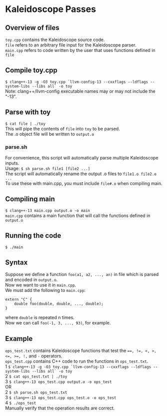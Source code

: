 # Kaleidoscope Passes

## Overview of files
`toy.cpp` contains the Kaleidoscope source code.  
`file` refers to an arbitrary file input for the Kaleidoscope parser.  
`main.cpp` refers to code written by the user that uses functions defined in `file`

## Compile toy.cpp
``$ clang++-13 -g -O3 toy.cpp `llvm-config-13 --cxxflags --ldflags --system-libs --libs all` -o toy``  
Note: clang++/llvm-config executable names may or may not include the "-13".

## Parse with toy
`$ cat file | ./toy`  
This will pipe the contents of `file` into `toy` to be parsed.  
The .o object file will be written to `output.o`

### parse.sh
For convenience, this script will automatically parse multiple Kaleidoscope inputs.  
Usage: `$ sh parse.sh file1 [file2 ...]`  
The script will automatically rename the output .o files to `file1.o file2.o ...`  
To use these with main.cpp, you must include `file#.o` when compiling main.

## Compiling main
`$ clang++-13 main.cpp output.o -o main`  
`main.cpp` contains a main function that will call the functions defined in `output.o`

## Running the code
`$ ./main`

## Syntax
Suppose we define a function `foo(a1, a2, ..., an)` in file which is parsed and encoded in `output.o`.  
Now we want to use it in `main.cpp`.  
We must add the following to `main.cpp`:  
```
extern "C" {
    double foo(double, double, ..., double);
}
```
where `double` is repeated n times.  
Now we can call `foo(-1, 3, ..., 93)`, for example.

## Example
`ops_test.txt` contains Kaleidoscope functions that test the `==, !=, <, >, <=, >=, !,` and `-` operators.  
`ops_test.cpp` contains C++ code to run the functions in `ops_test.txt`.  
1 ``$ clang++-13 -g -O3 toy.cpp `llvm-config-13 --cxxflags --ldflags --system-libs --libs all` -o toy``  
2 `$ cat ops_test.txt | ./toy`  
3 `$ clang++-13 ops_test.cpp output.o -o ops_test`  
OR  
2 `$ sh parse.sh ops_test.txt`  
3 `$ clang++-13 ops_test.cpp ops_test.o -o ops_test`  
4 `$ ./ops_test`  
Manually verify that the operation results are correct.
